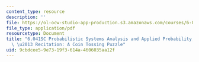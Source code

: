```yaml
---
content_type: resource
description: ''
file: https://ol-ocw-studio-app-production.s3.amazonaws.com/courses/6-041sc-probabilistic-systems-analysis-and-applied-probability-fall-2013/9cbdcee59e7319f3614a4606035aa12f_MIT6_041SCF13_Ch1_Coin_Toss_Puzzle_300k.pdf
file_type: application/pdf
resourcetype: Document
title: "6.041SC Probabilistic Systems Analysis and Applied Probability, Fall 2013Transcript\
  \ \u2013 Recitation: A Coin Tossing Puzzle"
uid: 9cbdcee5-9e73-19f3-614a-4606035aa12f
---
```

